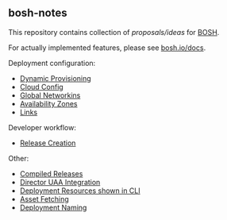 ## bosh-notes

This repository contains collection of *proposals/ideas* for [BOSH](https://github.com/cloudfoundry/bosh).

For actually implemented features, please see [bosh.io/docs](https://bosh.io/docs).

Deployment configuration:

* [Dynamic Provisioning](dynamic-provisioning.md)
* [Cloud Config](cloud-config.md)
* [Global Networkins](global-networking.md)
* [Availability Zones](availability-zones.md)
* [Links](links.md)

Developer workflow:

* [Release Creation](release-creation.md)

Other:

* [Compiled Releases](compiled-releases.md)
* [Director UAA Integration](uaa.md)
* [Deployment Resources shown in CLI](cli-deployment-resources.md)
* [Asset Fetching](asset-fetching.md)
* [Deployment Naming](deployment-naming.md)
